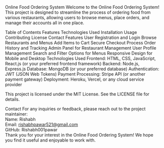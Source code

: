 Online Food Ordering System
Welcome to the Online Food Ordering System! This project is designed to streamline the process of ordering food from various restaurants, allowing users to browse menus, place orders, and manage their accounts all in one place.

Table of Contents
Features
Technologies Used
Installation
Usage
Contributing
License
Contact
Features
User Registration and Login
Browse Restaurants and Menus
Add Items to Cart
Secure Checkout Process
Order History and Tracking
Admin Panel for Restaurant Management
User Profile Management
Search and Filter Options for Menus
Responsive Design for Mobile and Desktop
Technologies Used
Frontend: HTML, CSS, JavaScript, React.js (or your preferred frontend framework)
Backend: Node.js, Express.js
Database: MongoDB (or your preferred database)
Authentication: JWT (JSON Web Tokens)
Payment Processing: Stripe API (or another payment gateway)
Deployment: Heroku, Vercel, or any cloud service provider

This project is licensed under the MIT License. See the LICENSE file for details.

Contact
For any inquiries or feedback, please reach out to the project maintainer:
<br>
Name: Rishabh <br>
Email: rishabhpawar521@gmail.com<br>
GitHub: Rishabh001pawar<br>
Thank you for your interest in the Online Food Ordering System! We hope you find it useful and enjoyable to work with.
